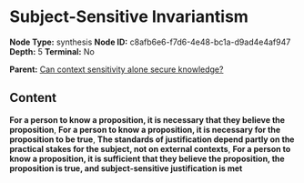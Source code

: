 # Subject-Sensitive Invariantism

**Node Type:** synthesis
**Node ID:** c8afb6e6-f7d6-4e48-bc1a-d9ad4e4af947
**Depth:** 5
**Terminal:** No

**Parent:** [Can context sensitivity alone secure knowledge?](can-context-sensitivity-alone-secure-knowledge-antithesis-968e6413-d8e1-4cb9-889e-f109a0e2e304.md)

## Content

**For a person to know a proposition, it is necessary that they believe the proposition**, **For a person to know a proposition, it is necessary for the proposition to be true**, **The standards of justification depend partly on the practical stakes for the subject, not on external contexts**, **For a person to know a proposition, it is sufficient that they believe the proposition, the proposition is true, and subject-sensitive justification is met**
